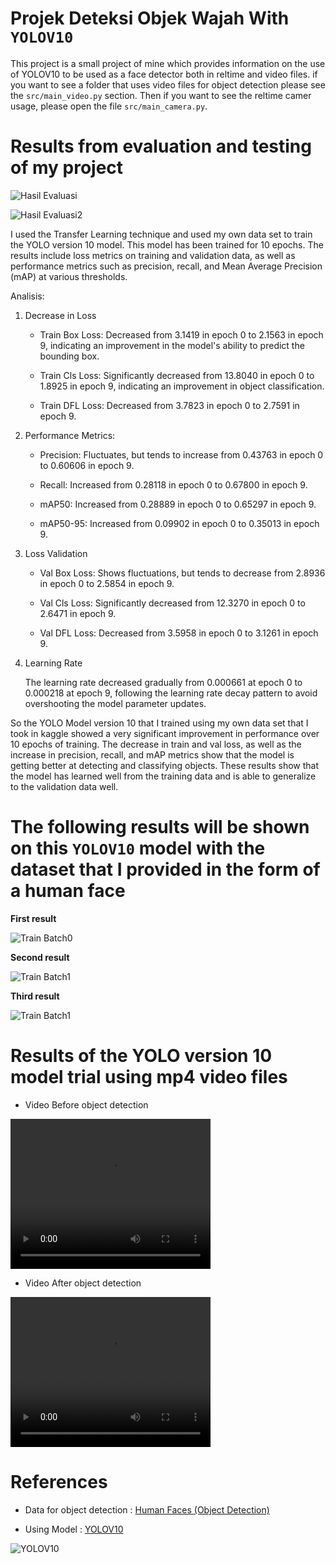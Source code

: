 # Projek Deteksi Objek Wajah With `YOLOV10`

This project is a small project of mine which provides information on the use of YOLOV10 to be used as a face detector both in reltime and video files. if you want to see a folder that uses video files for object detection please see the `src/main_video.py` section. Then if you want to see the reltime camer usage, please open the file `src/main_camera.py`.

# Results from evaluation and testing of my project

![Hasil Evaluasi](src/evaluasiModel/output.png)

![Hasil Evaluasi2](src/evaluasiModel/output2.png)

I used the Transfer Learning technique and used my own data set to train the YOLO version 10 model. This model has been trained for 10 epochs. The results include loss metrics on training and validation data, as well as performance metrics such as precision, recall, and Mean Average Precision (mAP) at various thresholds.

Analisis:

1. Decrease in Loss

   - Train Box Loss: Decreased from 3.1419 in epoch 0 to 2.1563 in epoch 9, indicating an improvement in the model's ability to predict the bounding box.

   - Train Cls Loss: Significantly decreased from 13.8040 in epoch 0 to 1.8925 in epoch 9, indicating an improvement in object classification.

   - Train DFL Loss: Decreased from 3.7823 in epoch 0 to 2.7591 in epoch 9.

2. Performance Metrics:

   - Precision: Fluctuates, but tends to increase from 0.43763 in epoch 0 to 0.60606 in epoch 9.

   - Recall: Increased from 0.28118 in epoch 0 to 0.67800 in epoch 9.

   - mAP50: Increased from 0.28889 in epoch 0 to 0.65297 in epoch 9.

   - mAP50-95: Increased from 0.09902 in epoch 0 to 0.35013 in epoch 9.

3. Loss Validation

   - Val Box Loss: Shows fluctuations, but tends to decrease from 2.8936 in epoch 0 to 2.5854 in epoch 9.

   - Val Cls Loss: Significantly decreased from 12.3270 in epoch 0 to 2.6471 in epoch 9.

   - Val DFL Loss: Decreased from 3.5958 in epoch 0 to 3.1261 in epoch 9.

4. Learning Rate

   The learning rate decreased gradually from 0.000661 at epoch 0 to 0.000218 at epoch 9, following the learning rate decay pattern to avoid overshooting the model parameter updates.

So the YOLO Model version 10 that I trained using my own data set that I took in kaggle showed a very significant improvement in performance over 10 epochs of training. The decrease in train and val loss, as well as the increase in precision, recall, and mAP metrics show that the model is getting better at detecting and classifying objects. These results show that the model has learned well from the training data and is able to generalize to the validation data well.

# The following results will be shown on this `YOLOV10` model with the dataset that I provided in the form of a human face

**First result**

![Train Batch0](src/evaluasiModel/train_batch0.jpg)

**Second result**

![Train Batch1](src/evaluasiModel/train_batch1.jpg)

**Third result**

![Train Batch1](src/evaluasiModel/train_batch2.jpg)

# Results of the YOLO version 10 model trial using mp4 video files

- Video Before object detection

<video width="320" height="240" controls>
  <source src="src/data/WIN_20240715_15_12_59_Pro.mp4" type="video/mp4">
  No Face Detection Video
</video>

- Video After object detection

<video width="320" height="240" controls>
  <source src="src/data/outputHasilDeteksi.mp4" type="video/mp4">
  Face Detection Video
</video>

# References

- Data for object detection : [Human Faces (Object Detection)](https://www.kaggle.com/datasets/sbaghbidi/human-faces-object-detection)

- Using Model : [YOLOV10](https://docs.ultralytics.com/models/yolov10/)

![YOLOV10](https://github-production-user-asset-6210df.s3.amazonaws.com/26833433/333755285-f9b1bec0-928e-41ce-a205-e12db3c4929a.png?X-Amz-Algorithm=AWS4-HMAC-SHA256&X-Amz-Credential=AKIAVCODYLSA53PQK4ZA%2F20240716%2Fus-east-1%2Fs3%2Faws4_request&X-Amz-Date=20240716T031658Z&X-Amz-Expires=300&X-Amz-Signature=3332097c575890f8444fa40224b4922a53166935c1048e67f47a2c1d50f03eba&X-Amz-SignedHeaders=host&actor_id=84628553&key_id=0&repo_id=535360445)
